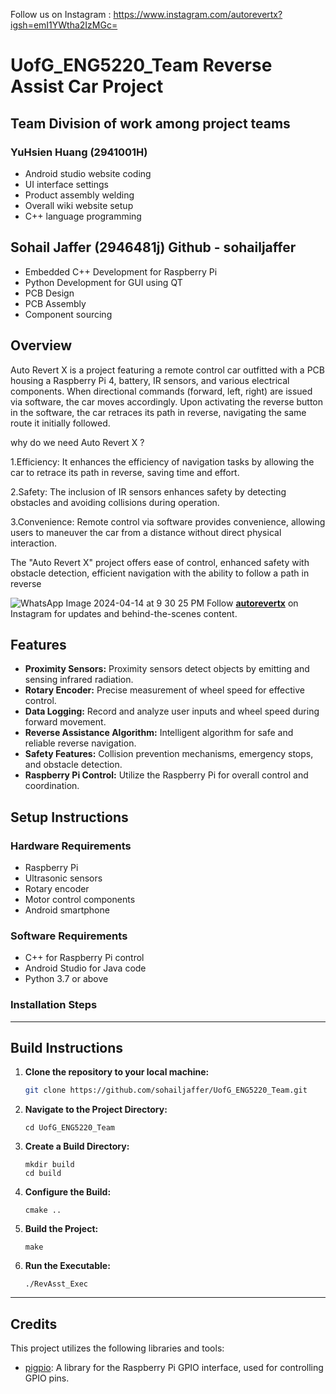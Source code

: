 Follow us on Instagram : https://www.instagram.com/autorevertx?igsh=emI1YWtha2IzMGc=

# UofG_ENG5220_Team Reverse Assist Car Project

## Team Division of work among project teams
   ### YuHsien Huang (2941001H)
   - Android studio website coding
   - UI interface settings
   - Product assembly welding
   - Overall wiki website setup
   - C++ language programming
## Sohail Jaffer (2946481j) Github - sohailjaffer
   - Embedded C++ Development for Raspberry Pi
   - Python Development for GUI using QT
   - PCB Design 
   - PCB Assembly 
   - Component sourcing

## Overview

Auto Revert X is a project featuring a remote control car outfitted with a PCB housing a Raspberry Pi 4, battery, IR sensors, and various electrical components. When directional commands (forward, left, right) are issued via software, the car moves accordingly. Upon activating the reverse button in the software, the car retraces its path in reverse, navigating the same route it initially followed.

why do we need Auto Revert X ?

1.Efficiency: It enhances the efficiency of navigation tasks by allowing the car to retrace its path in reverse, saving time and effort.

2.Safety: The inclusion of IR sensors enhances safety by detecting obstacles and avoiding collisions during operation.

3.Convenience: Remote control via software provides convenience, allowing users to maneuver the car from a distance without direct physical interaction.



The "Auto Revert X" project offers ease of control, enhanced safety with obstacle detection, efficient navigation with the ability to follow a path in reverse


![WhatsApp Image 2024-04-14 at 9 30 25 PM](https://github.com/sohailjaffer/UofG_ENG5220_Team/assets/157168096/4381e930-c2af-47e7-abad-e128019e4615) Follow **[autorevertx](https://www.instagram.com/autorevertx?igsh=c2dwams5d3dtMXIx)** on Instagram for updates and behind-the-scenes content.


## Features
- **Proximity Sensors:** Proximity sensors detect objects by emitting and sensing infrared radiation.
- **Rotary Encoder:** Precise measurement of wheel speed for effective control.
- **Data Logging:** Record and analyze user inputs and wheel speed during forward movement.
- **Reverse Assistance Algorithm:** Intelligent algorithm for safe and reliable reverse navigation.
- **Safety Features:** Collision prevention mechanisms, emergency stops, and obstacle detection.
- **Raspberry Pi Control:** Utilize the Raspberry Pi for overall control and coordination.


## Setup Instructions

### Hardware Requirements

- Raspberry Pi
- Ultrasonic sensors
- Rotary encoder
- Motor control components
- Android smartphone

### Software Requirements

- C++ for Raspberry Pi control
- Android Studio for Java code
- Python 3.7 or above

### Installation Steps

---

## Build Instructions

1. **Clone the repository to your local machine:**
   ```bash
   git clone https://github.com/sohailjaffer/UofG_ENG5220_Team.git
   ```

2. **Navigate to the Project Directory:**
   ```
   cd UofG_ENG5220_Team
   ```

3. **Create a Build Directory:**
   ```
   mkdir build
   cd build
   ```

4. **Configure the Build:**
   ```
   cmake ..
   ```

5. **Build the Project:**
   ```
   make
   ```

6. **Run the Executable:**
   ```
   ./RevAsst_Exec
   ```

---













## Credits

This project utilizes the following libraries and tools:

- [pigpio](https://github.com/joan2937/pigpio): A library for the Raspberry Pi GPIO interface, used for controlling GPIO pins.

